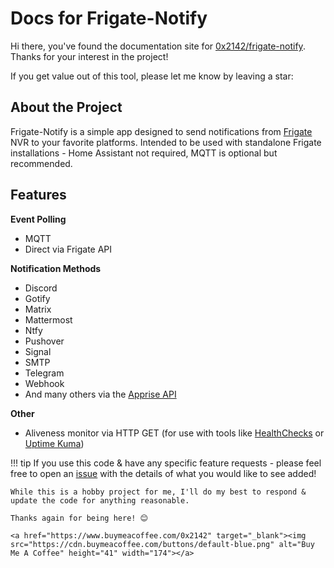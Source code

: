 # Docs for Frigate-Notify

Hi there, you've found the documentation site for [0x2142/frigate-notify](https://github.com/0x2142/frigate-notify). Thanks for your interest in the project!

If you get value out of this tool, please let me know by leaving a star:  <a class="github-button" href="https://github.com/0x2142/frigate-notify" data-icon="octicon-star" data-show-count="true" aria-label="Star 0x2142/frigate-notify on GitHub"></a>

## About the Project

Frigate-Notify is a simple app designed to send notifications from [Frigate](https://github.com/blakeblackshear/frigate) NVR to your favorite platforms. Intended to be used with standalone Frigate installations - Home Assistant not required, MQTT is optional but recommended.

## Features

**Event Polling**

- MQTT
- Direct via Frigate API

**Notification Methods**

- Discord
- Gotify
- Matrix
- Mattermost
- Ntfy
- Pushover
- Signal
- SMTP
- Telegram
- Webhook
- And many others via the [Apprise API](https://github.com/caronc/apprise-api)

**Other**

- Aliveness monitor via HTTP GET (for use with tools like [HealthChecks](https://github.com/healthchecks/healthchecks) or [Uptime Kuma](https://github.com/louislam/uptime-kuma))


!!! tip
    If you use this code & have any specific feature requests - please feel free to open an [issue](https://github.com/0x2142/frigate-notify/issues) with the details of what you would like to see added!

    While this is a hobby project for me, I'll do my best to respond & update the code for anything reasonable.

    Thanks again for being here! 😊

    <a href="https://www.buymeacoffee.com/0x2142" target="_blank"><img src="https://cdn.buymeacoffee.com/buttons/default-blue.png" alt="Buy Me A Coffee" height="41" width="174"></a>

<script async defer src="https://buttons.github.io/buttons.js"></script>

<br/>